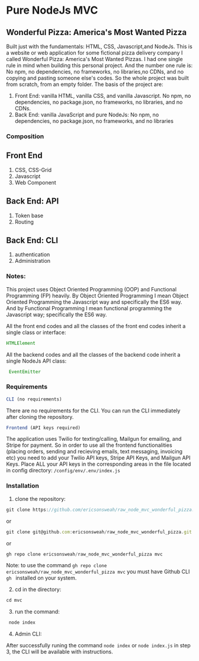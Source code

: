# Pure NodeJs MVC
## Wonderful Pizza: America's Most Wanted Pizza
Built just with the fundamentals: HTML, CSS, Javascript,and NodeJs.
This is a website or web application for some fictional pizza delivery company I called Wonderful Pizza: America's Most Wanted Pizzas. I had one single rule in mind when building this personal project. And the number one rule is: No npm, no dependencies, no frameworks, no libraries,no CDNs, and no copying and pasting someone else's codes. So the whole project was built from scratch, from an empty folder. The basis of the project are:
1. Front End: vanilla HTML, vanilla CSS, and vanilla Javascript. No npm, no dependencies, no package.json, no frameworks, no libraries, and no CDNs.
2. Back End: vanilla JavaScript and pure NodeJs: No npm, no dependencies, no package.json, no frameworks, and no libraries


### Composition
## Front End
1. CSS, CSS-Grid
2. Javascript
3. Web Component
## Back End: API
1. Token base
2. Routing
## Back End: CLI
1. authentication
2. Administration
### Notes: 
This project uses Object Oriented Programming (OOP) and Functional Programming (FP) heavily. By Object Oriented Programming I mean Object Oriented Programming the Javascript way and specifically the ES6 way. And by Functional Programming I mean functional programming the Javascript way; specifically the ES6 way.

All the front end codes and all the classes of the front end codes inherit a single class or interface: 
```javascript
HTMLElement
```
All the backend codes and all the classes of the backend code inherit a single NodeJs API class:

```javascript
 EventEmitter
```
### Requirements
```javascript
CLI (no requirements)
```
 There are no requirements for the CLI. You can run the CLI immediately after cloning the repository.

```javascript
Frontend (API keys required)
```
The application uses Twilio for texting/calling, Mailgun for emailing, and Stripe for payment. So in order to use all the frontend functionalities (placing orders, sending and recieving emails, text messaging, invoicing etc) you need to add your Twilio API keys, Stripe API Keys, and Mailgun API Keys. Place ALL your API keys in the corresponding areas in the file located in config directory: ```/config/env/.env/index.js ```



### Installation
1. clone the repository:
 ```javascript
 git clone https://github.com/ericsonsweah/raw_node_mvc_wonderful_pizza.git mvc
```
or 
 ```javascript
 git clone git@github.com:ericsonsweah/raw_node_mvc_wonderful_pizza.git mvc
```
or
  ```javascript
 gh repo clone ericsonsweah/raw_node_mvc_wonderful_pizza mvc
 ```
  Note: to use the command ```gh repo clone ericsonsweah/raw_node_mvc_wonderful_pizza mvc``` you must have  Github CLI ```gh ``` installed on your system.
 
2. cd in the directory:
```javascript
cd mvc
```
3. run the command:
```javascript
 node index
```
4. Admin CLI:

 After successfully runing the command ```node index``` or ```node index.js``` in step 3, the CLI will be available with instructions.

